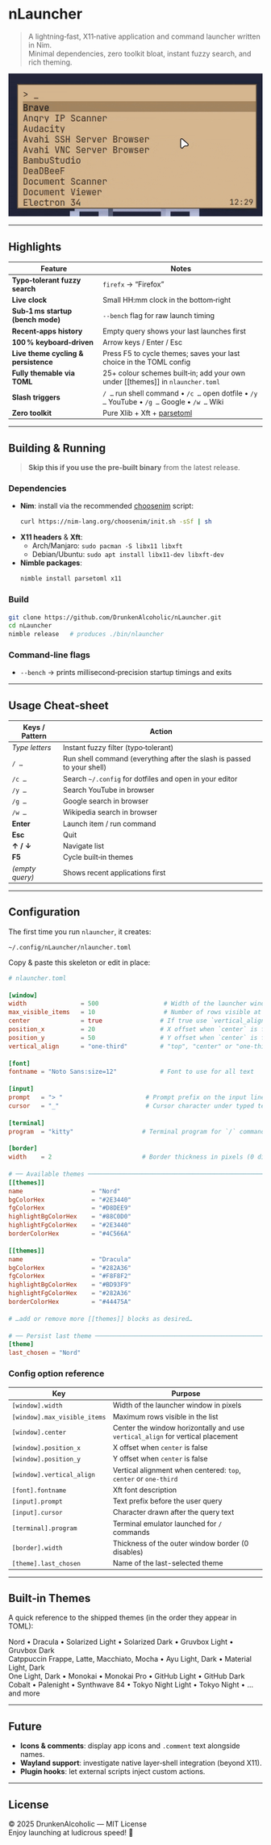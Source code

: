 # nLauncher

> A lightning‑fast, X11‑native application and command launcher written in Nim.  
> Minimal dependencies, zero toolkit bloat, instant fuzzy search, and rich theming.

![nLauncher screenshot](Screenshot.gif)

---

## Highlights

| Feature                            | Notes                                                                                          |
| ---------------------------------- | ---------------------------------------------------------------------------------------------- |
| **Typo‑tolerant fuzzy search**     | `firefx` → “Firefox”                                                                           |
| **Live clock**                     | Small HH:mm clock in the bottom‑right                                                         |
| **Sub‑1 ms startup (bench mode)**  | `--bench` flag for raw launch timing                                                          |
| **Recent‑apps history**            | Empty query shows your last launches first                                                    |
| **100 % keyboard‑driven**          | Arrow keys / Enter / Esc                                                                      |
| **Live theme cycling & persistence** | Press F5 to cycle themes; saves your last choice in the TOML config                           |
| **Fully themable via TOML**        | 25+ colour schemes built‑in; add your own under [[themes]] in `nlauncher.toml`                 |
| **Slash triggers**                 | `/ …` run shell command • `/c …` open dotfile • `/y …` YouTube • `/g …` Google • `/w …` Wiki     |
| **Zero toolkit**                   | Pure Xlib + Xft + [parsetoml](https://github.com/pragmagic/parsetoml)                          |

---

## Building & Running

> **Skip this if you use the pre‑built binary** from the latest release.

### Dependencies

- **Nim**: install via the recommended [choosenim](https://nim-lang.org/choosenim) script:  
  ```bash
  curl https://nim-lang.org/choosenim/init.sh -sSf | sh
  ```
- **X11 headers** & **Xft**:  
  - Arch/Manjaro: `sudo pacman -S libx11 libxft`  
  - Debian/Ubuntu: `sudo apt install libx11-dev libxft-dev`
- **Nimble packages**:  
  ```bash
  nimble install parsetoml x11
  ```

### Build

```bash
git clone https://github.com/DrunkenAlcoholic/nLauncher.git
cd nLauncher
nimble release   # produces ./bin/nlauncher
```

### Command‑line flags

- `--bench` → prints millisecond‑precision startup timings and exits  

---

## Usage Cheat‑sheet

| Keys / Pattern      | Action                                                                   |
| ------------------- | ------------------------------------------------------------------------ |
| _Type letters_      | Instant fuzzy filter (typo‑tolerant)                                     |
| `/ …`               | Run shell command (everything after the slash is passed to your shell)  |
| `/c …`              | Search `~/.config` for dotfiles and open in your editor                  |
| `/y …`              | Search YouTube in browser                                                |
| `/g …`              | Google search in browser                                                 |
| `/w …`              | Wikipedia search in browser                                              |
| **Enter**           | Launch item / run command                                                |
| **Esc**             | Quit                                                                     |
| **↑ / ↓**           | Navigate list                                                            |
| **F5**              | Cycle built‑in themes                                                    |
| _(empty query)_     | Shows recent applications first                                          |

---

## Configuration

The first time you run `nlauncher`, it creates:

```
~/.config/nLauncher/nlauncher.toml
```

Copy & paste this skeleton or edit in place:

```toml
# nlauncher.toml

[window]
width               = 500                  # Width of the launcher window
max_visible_items   = 10                   # Number of rows visible at once
center              = true                # If true use `vertical_align`; false uses `position_x`/`position_y`
position_x          = 20                  # X offset when `center` is false
position_y          = 50                  # Y offset when `center` is false
vertical_align      = "one-third"         # "top", "center" or "one-third" when centered

[font]
fontname = "Noto Sans:size=12"            # Font to use for all text

[input]
prompt   = "> "                       # Prompt prefix on the input line
cursor   = "_"                        # Cursor character under typed text

[terminal]
program  = "kitty"                   # Terminal program for `/` commands

[border]
width    = 2                         # Border thickness in pixels (0 disables)

# ── Available themes ───────────────────────────────────────────────────────
[[themes]]
name                   = "Nord"
bgColorHex             = "#2E3440"
fgColorHex             = "#D8DEE9"
highlightBgColorHex    = "#88C0D0"
highlightFgColorHex    = "#2E3440"
borderColorHex         = "#4C566A"

[[themes]]
name                   = "Dracula"
bgColorHex             = "#282A36"
fgColorHex             = "#F8F8F2"
highlightBgColorHex    = "#BD93F9"
highlightFgColorHex    = "#282A36"
borderColorHex         = "#44475A"

# …add or remove more [[themes]] blocks as desired…

# ── Persist last theme ─────────────────────────────────────────────────────
[theme]
last_chosen = "Nord"
```

### Config option reference

| Key                               | Purpose |
|-----------------------------------|---------|
| `[window].width`                  | Width of the launcher window in pixels |
| `[window].max_visible_items`      | Maximum rows visible in the list |
| `[window].center`                 | Center the window horizontally and use `vertical_align` for vertical placement |
| `[window].position_x`             | X offset when `center` is false |
| `[window].position_y`             | Y offset when `center` is false |
| `[window].vertical_align`         | Vertical alignment when centered: `top`, `center` or `one-third` |
| `[font].fontname`                 | Xft font description |
| `[input].prompt`                  | Text prefix before the user query |
| `[input].cursor`                  | Character drawn after the query text |
| `[terminal].program`              | Terminal emulator launched for `/` commands |
| `[border].width`                  | Thickness of the outer window border (0 disables) |
| `[theme].last_chosen`             | Name of the last-selected theme |

---

## Built‑in Themes

A quick reference to the shipped themes (in the order they appear in TOML):

Nord • Dracula • Solarized Light • Solarized Dark • Gruvbox Light • Gruvbox Dark  
Catppuccin Frappe, Latte, Macchiato, Mocha • Ayu Light, Dark • Material Light, Dark  
One Light, Dark • Monokai • Monokai Pro • GitHub Light • GitHub Dark  
Cobalt • Palenight • Synthwave 84 • Tokyo Night Light • Tokyo Night • …and more

---

## Future

- **Icons & comments**: display app icons and `.comment` text alongside names.  
- **Wayland support**: investigate native layer‑shell integration (beyond X11).  
- **Plugin hooks**: let external scripts inject custom actions.  

---

## License

© 2025 DrunkenAlcoholic — MIT License  
Enjoy launching at ludicrous speed! 🚀
